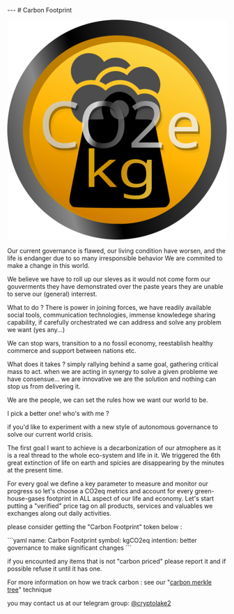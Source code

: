 --- # Carbon Footprint

![kgCO2eq](carbon-weight.svg)
<style>
img[alt=$symbol] { max-width: 20vw; float: right }
</style>

Our current governance is flawed, our living condition have worsen,
and the life is endanger due to so many irresponsible behavior
We are commited to make a change in this world.

We believe we have to roll up our sleves as it would not come form our gouverments
they have demonstrated over the paste years they are unable to serve our (general) interrest.

What to do ?
There is power in joining forces, we have readily available social tools,
communication technologies, immense knowledege sharing capability,
if carefully orchestrated we can address and solve any problem we want
(yes any...)

We can stop wars, transition to a no fossil economy, reestablish healthy commerce and support
between nations etc.

What does it takes ? simply rallying behind a same goal, gathering critical mass to act.
when we are acting in synergy to solve a given probleme we have consensue...
we are innovative we are the solution and nothing can stop us from delivering it.


We are the people, we can set the rules how we want our world to be.

I pick a better one! who's with me ?


if you'd like to experiment with a new style of autonomous governance
to solve our current world crisis.

The first goal I want to achieve is a decarbonization of our atmophere
as it is a real thread to the whole eco-system and life in it.
We triggered the 6th great extinction of life on earth
and spicies are disappearing by the minutes at the present time.

For every goal we define a key parameter to measure and monitor our progress
so let's choose a CO2eq metrics and account for every green-house-gases footprint
in ALL aspect of our life and economy. Let's start putting a "verified" price tag
on all products, services and valuables we exchanges along out daily activities.

please consider getting the "Carbon Footprint" token below :

\`\`\`yaml
name: Carbon Footprint
symbol: kgCO2eq
intention: better governance to make significant changes
\`\`\`

if you encounted any items that is not "carbon priced" please report it
and if possible refuse it until it has one.


For more information on how we track carbon : see our "[carbon merkle tree][1]" technique

[1]: https://duckduckgo.com/?q=carbon+merkle+tree+!g

you may contact us
at our telegram group: [@cryptolake2](https://t.me/cryptolake2)


```
```

